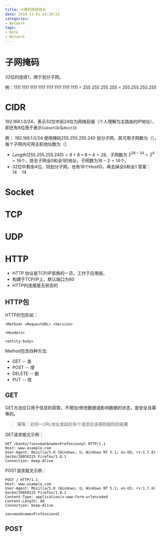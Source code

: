 ```yaml
---
title: 计算机网络相关
date: 2018-11-01 14:28:51
categories:
- Network
tags:
- Note
- Network
---
```

# 子网掩码

32位的连续1，用于划分子网。

例：1111 1111 1111 1111 1111 1111 1111 1111 = 255 255 255 255 = 255.255.255.255

# CIDR

192.168.1.0/24，表示32位中前24位为网络前缀（个人理解为主路由的IP地址），即还有8位用于表示`SubnetID`与`HostID`

例：
192.168.1.0/24 使用掩码255.255.255.240 划分子网，其可用子网数为（），每个子网内可用主机地址数为（）

* $Length(255.255.255.240)= 8+8+8+4 = 28$，子网数为 $2^{28-24}=2^4=16$个，除去子网全0和全1的地址，子网数为$16-2=14$个。
* 32位中剩余4位，同划分子网，也有$16$个HostID，再去掉全0和全1
答案： $14\quad14$

# Socket

# TCP

# UDP

# HTTP

* HTTP 协议是TCP/IP家族的一员，工作于应用层。
* 构建于TCP/IP上，默认端口为80
* HTTP的连接是无状态的

## HTTP包

HTTP的包形如：

    <Method> <RequestURL> <Version>

    <Headers>

    <entity-body>

Method包含四种方法:

* GET -- 查
* POST -- 增
* DELETE -- 删
* PUT -- 改

## GET

GET方法应只用于信息的获取，不增加/修改数据或影响数据的状态，是安全且幂等的。
> 幂等：对同一URL地址发起的多个请求应该得到相同的结果

GET请求报文示例：

    GET /books/?sex=man&name=Professional HTTP/1.1
    Host: www.example.com
    User-Agent: Mozilla/5.0 (Windows; U; Windows NT 5.1; en-US; rv:1.7.6)
    Gecko/20050225 Firefox/1.0.1
    Connection: Keep-Alive

POST请求报文示例：

    POST / HTTP/1.1
    Host: www.example.com
    User-Agent: Mozilla/5.0 (Windows; U; Windows NT 5.1; en-US; rv:1.7.6)
    Gecko/20050225 Firefox/1.0.1
    Content-Type: application/x-www-form-urlencoded
    Content-Length: 40
    Connection: Keep-Alive

    sex=man&name=Professional  

## POST
